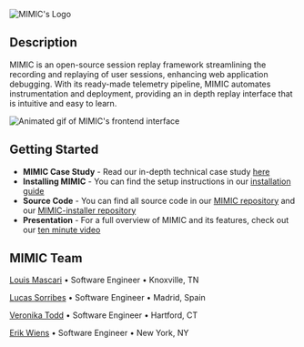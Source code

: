 ![MIMIC's Logo](https://drive.google.com/uc?export=download&id=1T-yxxqTpc6nv7nydOF5TJ1tTAgcJFfRE)
## Description
MIMIC is an open-source session replay framework streamlining the recording and replaying of user sessions, enhancing web application debugging. With its ready-made telemetry pipeline, MIMIC automates instrumentation and deployment, providing an in depth replay interface that is intuitive and easy to learn. 

![Animated gif of MIMIC's frontend interface](https://veronika-todd.com/assets/MIMIC_yes_error_demo_40.5e9aa66a.gif)

## Getting Started
- **MIMIC Case Study** - Read our in-depth technical case study [here](https://mimic-replay.com)
- **Installing MIMIC** - You can find the setup instructions in our [installation guide](https://github.com/MIMIC-replay/MIMIC/blob/main/README.md)
- **Source Code** - You can find all source code in our [MIMIC repository](https://github.com/MIMIC-replay/MIMIC) and our [MIMIC-installer repository](https://github.com/MIMIC-replay/MIMIC-installer)
- **Presentation** - For a full overview of MIMIC and its features, check out our [ten minute video](https://youtu.be/qyyWbdknP9g?si=gHU3OM_ZpE8CnGtK)

## MIMIC Team
[Louis Mascari](https://louis-mascari.com/) • Software Engineer • Knoxville, TN

[Lucas Sorribes](https://luxor.dev/) • Software Engineer • Madrid, Spain

[Veronika Todd](https://veronika-todd.com) • Software Engineer • Hartford, CT

[Erik Wiens](https://www.erikwiens.com/) • Software Engineer • New York, NY
